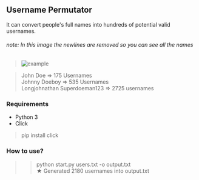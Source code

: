## Username Permutator
It can convert people's full names into hundreds of potential valid usernames.

###### note: In this image the newlines are removed so you can see all the names
>![example](https://user-images.githubusercontent.com/33218378/231049975-b6a440b7-b6ff-4f85-9c92-06a57f7d63da.png)

> John Doe => 175 Usernames  
> Johnny Doeboy => 535 Usernames  
> Longjohnathan Superdoeman123 => 2725 usernames

### Requirements
- Python 3
- Click
>pip install click

### How to use?
>> python start.py users.txt -o output.txt  
> ★ Generated 2180 usernames into output.txt
